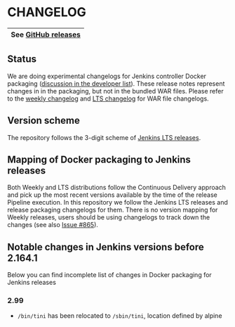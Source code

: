 CHANGELOG
=========

| See [GitHub releases](https://github.com/jenkinsci/docker/releases) |
| --- |

## Status

We are doing experimental changelogs for Jenkins controller Docker packaging
([discussion in the developer list](https://groups.google.com/forum/#!topic/jenkinsci-dev/KvV_UjU02gE)).
These release notes represent changes in in the packaging, but not in the bundled WAR files.
Please refer to the [weekly changelog](https://jenkins.io/changelog/) and [LTS changelog](https://jenkins.io/changelog-stabl/e) for WAR file changelogs.

## Version scheme

The repository follows the 3-digit scheme of [Jenkins LTS releases](https://jenkins.io/download/lts/).

## Mapping of Docker packaging to Jenkins releases

Both Weekly and LTS distributions follow the Continuous Delivery approach and pick up the most recent versions available by the time of the release Pipeline execution.
In this repository we follow the Jenkins LTS releases and release packaging changelogs for them.
There is no version mapping for Weekly releases, users should be using changelogs to track down the changes
(see also [Issue #865](https://github.com/jenkinsci/docker/issues/865)).

## Notable changes in Jenkins versions before 2.164.1

Below you can find incomplete list of changes in Docker packaging for Jenkins releases

### 2.99

*  `/bin/tini` has been relocated to `/sbin/tini`, location defined by alpine
